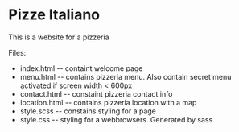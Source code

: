 # Pizze Italiano
This is a website for a pizzeria

Files: 
- index.html -- containt welcome page
- menu.html -- contains pizzeria menu. Also contain secret menu activated if screen width < 600px
- contact.html -- constaint pizzeria contact info
- location.html -- contains pizzeria location with a map
- style.scss -- constains styling for a page
- style.css -- styling for a webbrowsers. Generated by sass

